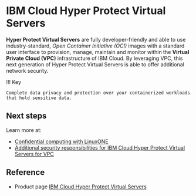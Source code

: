 # IBM Cloud Hyper Protect Virtual Servers

**Hyper Protect Virtual Servers** are fully developer-friendly and able to use industry-standard, _Open Container Initiative (OCI)_ images with a standard user interface to provision, manage, maintain and monitor within the **Virtual Private Cloud (VPC)** infrastructure of IBM Cloud. By leveraging VPC, this next generation of Hyper Protect Virtual Servers is able to offer additional network security.

!!! Key

    Complete data privacy and protection over your containerized workloads that hold sensitive data.

## Next steps

Learn more at:

- [Confidential computing with LinuxONE](https://cloud.ibm.com/docs/vpc?topic=vpc-about-se&interface=ui)
- [Additional security responsibilities for IBM Cloud Hyper Protect Virtual Servers for VPC](https://cloud.ibm.com/docs/vpc?topic=vpc-hpvs-security-req&interface=ui)

## Reference

- Product page [IBM Cloud Hyper Protect Virtual Servers](https://www.ibm.com/products/hyper-protect-virtual-servers/cloud)